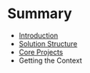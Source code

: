 # Summary

* [Introduction](README.md)
* [Solution Structure](solution_structure.md)
* [Core Projects](core_projects.md)
* Getting the Context

